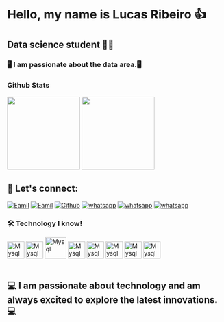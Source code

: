 # Hello, my name is Lucas Ribeiro 👍

## Data science student 👨‍💻

### 🖥️ I am passionate about the data area.🖥️



### Github Stats

 <div>
   
   <img height="170em" src="https://github-readme-stats.vercel.app/api?username=LucasRibeiro&show_icons=true&theme=gruvbox"/>
   <img height="170em" src="https://github-readme-stats.vercel.app/api/top-langs/?username=LucasRibeiro&layout=compact"/>
 </div>

  ## 💯 Let's connect:
 [![Eamil](https://img.shields.io/badge/LinkedIn-0A66C2?logo=linkedin&logoColor=white&style=for-the-badge&logo=gmail&logoColor=white)](ribeirolucas962@gmail.com)
 [![Eamil](https://img.shields.io/badge/Gmail-D14836?style=for-the-badge&logo=gmail&logoColor=white)](ribeirolucas962@gmail.com)
 [![Github](https://img.shields.io/badge/GitHub-100000?style=for-the-badge&logo=github&logoColor=white)](https://github.com/ribeirolucas962)
  [![whatsapp](https://img.shields.io/badge/GIT-E44C30?style=for-the-badge&logo=git&logoColor=white)]() 
  [![whatsapp](https://img.shields.io/badge/WhatsApp-25D366?style=for-the-badge&logo=whatsapp&logoColor=white)](47992655187)
  [![whatsapp](https://img.shields.io/badge/Instagram-E4405F?style=for-the-badge&logo=instagram&logoColor=white)](rineal2020)

### 🛠️ Technology I know!

<div>
   <img align="centeer" alt="Mysql" height="40" widht="50" src="https://img.shields.io/badge/Microsoft_Excel-217346?style=for-the-badge&logo=microsoft-excel&logoColor=white"/>
   <img align="centeer" alt="Mysql" height="40" widht="50" src="https://img.shields.io/badge/micro:bi-00ED00?style=for-the-badge&logo=micro:bi&logoColor=white"/>   
<img align="centeer" alt="Mysql" height="50" widht="80" src="https://cdn.jsdelivr.net/gh/devicons/devicon/icons/mysql/mysql-original-wordmark.svg"/>
  <img align="centeer" alt="Mysql" height="40" widht="50" src="https://cdn.jsdelivr.net/gh/devicons/devicon/icons/python/python-original-wordmark.svg"/>
  <img align="centeer" alt="Mysql" height="40" widht="50" src="https://img.shields.io/badge/Colab-F9AB00?style=for-the-badge&logo=googlecolab&color=525252"/>
 <img align="centeer" alt="Mysql" height="40" widht="50" src="https://img.shields.io/badge/HTML5-E34F26?style=for-the-badge&logo=html5&logoColor=white"/>
 <img align="centeer" alt="Mysql" height="40" widht="50" src="https://img.shields.io/badge/Visual_Studio_Code-0078D4?style=for-the-badge&logo=visual%20studio%20code&logoColor=white"/>
 <img align="centeer" alt="Mysql" height="40" widht="50" src="https://img.shields.io/badge/Opera-FF1B2D?style=for-the-badge&logo=Opera&logoColor=white"/>
</div><br/>

## 💻 I am passionate about technology and am always excited to explore the latest innovations.💻


